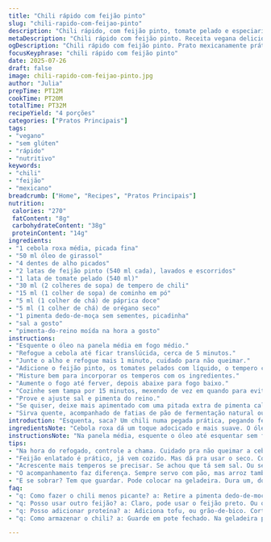 ```yaml
---
title: "Chili rápido com feijão pinto"
slug: "chili-rapido-com-feijao-pinto"
description: "Chili rápido, com feijão pinto, tomate pelado e especiarias mexicanas. Receita vegana, sem glúten e sem lactose. Ótima para um almoço prático. Usa cebola roxa, alho, e um toque de cominho e páprica para substituir o manjericão e tomilho. Cozimento curto, só uns quinze minutos. Picância ajustável com pimenta dedo-de-moça ou pimenta calabresa. Serve quatro pessoas. Acompanha pão rústico ou arroz. Sabor forte, textura cremosa dos feijões. Um prato principal simples que esquenta e é nutritivo. Combina com salada verde para balancear."
metaDescription: "Chili rápido com feijão pinto. Receita vegana deliciosa. Prato principal nutritivo e prático para o almoço."
ogDescription: "Chili rápido com feijão pinto. Prato mexicanamente prático. Simples e saboroso, uma opção vegana e nutritiva."
focusKeyphrase: "chili rápido com feijão pinto"
date: 2025-07-26
draft: false
image: chili-rapido-com-feijao-pinto.jpg
author: "Julia"
prepTime: PT12M
cookTime: PT20M
totalTime: PT32M
recipeYield: "4 porções"
categories: ["Pratos Principais"]
tags:
- "vegano"
- "sem glúten"
- "rápido"
- "nutritivo"
keywords:
- "chili"
- "feijão"
- "mexicano"
breadcrumb: ["Home", "Recipes", "Pratos Principais"]
nutrition: 
 calories: "270"
 fatContent: "8g"
 carbohydrateContent: "38g"
 proteinContent: "14g"
ingredients:
- "1 cebola roxa média, picada fina"
- "50 ml óleo de girassol"
- "4 dentes de alho picados"
- "2 latas de feijão pinto (540 ml cada), lavados e escorridos"
- "1 lata de tomate pelado (540 ml)"
- "30 ml (2 colheres de sopa) de tempero de chili"
- "15 ml (1 colher de sopa) de cominho em pó"
- "5 ml (1 colher de chá) de páprica doce"
- "5 ml (1 colher de chá) de orégano seco"
- "1 pimenta dedo-de-moça sem sementes, picadinha"
- "sal a gosto"
- "pimenta-do-reino moída na hora a gosto"
instructions:
- "Esquente o óleo na panela média em fogo médio."
- "Refogue a cebola até ficar translúcida, cerca de 5 minutos."
- "Junte o alho e refogue mais 1 minuto, cuidado para não queimar."
- "Adicione o feijão pinto, os tomates pelados com líquido, o tempero chili, cominho, páprica, orégano e a pimenta dedo-de-moça."
- "Misture bem para incorporar os temperos com os ingredientes."
- "Aumente o fogo até ferver, depois abaixe para fogo baixo."
- "Cozinhe sem tampa por 15 minutos, mexendo de vez em quando para evitar que grude."
- "Prove e ajuste sal e pimenta do reino."
- "Se quiser, deixe mais apimentado com uma pitada extra de pimenta calabresa."
- "Sirva quente, acompanhado de fatias de pão de fermentação natural ou arroz branco."
introduction: "Esquenta, saca? Um chili numa pegada prática, pegando feijão pinto já pronto. Sem truque, só refoga cebola roxa e alho no óleo, traz o feijão, tomate pelado, e uma mistura de tempero chili com cominho e páprica. A orégano bate como memória da receita original, mas ganha um plus picante da pimenta dedo-de-moça, coisa que entra de mansinho pra não matar o paladar. Vinte minutos na panela. Cozinha reduz, ingrediente conversa. Pão crocante ou arroz, completam esse prato que é simples, cheio de fibra e proteína, vegano, glúten free, que esquenta alma e barriga. Serve rápido, agrada muito, aquele almoço de última hora. Fácil, leve, gostoso. Pepino na salada, quem sabe? Para quebrar a gordura do azeite e do óleo de girassol usado. Simples, mas com sabor marcante. Quer mais pimenta? Vale jogar umas gotinhas. A textura deve ficar cremosa, com pedaços de feijão ainda inteiros. Pra fazer no fim do dia, no corre. Sem frescura, sem deixar a comida perder o gosto. O legal é que com temperos básicos se transforma. Chama a turma, deixa a mesa pronta."
ingredientsNote: "Cebola roxa dá um toque adocicado e mais suave. O óleo de girassol pode substituir o azeite para um sabor mais neutro e ponto de fumaça mais alto, evita amargar na panela. O feijão pinto enlatado é prático e já vem cozido, só rinsar. Tomate pelado em lata é melhor que molho, mais consistente e com pedaços, ideal para variar a textura do chili. Temperos secos comuns, mas troquei manjericão e tomilho por cominho e páprica, mais típicos do chili mexicano, acrescentando uma pitada defumada. A pimenta dedo-de-moça entra no lugar do cayenne com sabor fresco e ardência moderada, pode ajustar pra mais se gostar de fogo. Orégano mantém ligação com o tempero tradicional, dá herbalidade sem carregar demais. Se não tiver algum tempero, pode improvisar com chili em pó comprada pronta. Pimenta calabresa opcional pra quem quer mais potência."
instructionsNote: "Na panela média, esquente o óleo até esquentar sem fumar muito. Refogue a cebola até perder o cheiro forte e começar a dourar de leve, mexa para não queimar. Junte o alho só no final para não amargar, mexa rápido por um minuto. Depois, feijão e tomate, mexa para distribuir tudo. Tempere o caldo com tempero de chili, cominho, e páprica para trazer profundidade. A pimenta dedo-de-moça tem que ir agora, para liberar aroma, mas cuidado para não exagerar, é picante fresco. A mistura ferve rápido, abaixe a chama para deixar os sabores se juntarem, mexendo de vez em quando para não agarrar no fundo. Dez a quinze minutos são suficientes para evaporar o líquido do tomate e engrossar um pouco. Ajuste sal e pimenta do reino apenas no final para evitar que o feijão endureça. Servir logo, para não perder calor e umidade. Pode acompanhar fatias generosas de pão de fermentação natural, que absorve o caldo e equilibra a picância. Se preferir, arroz branco ou integral vai bem também. O prato é versátil e permite variações fácil. Para micro-ondas, use panela própria e cuidado pra não secar."
tips:
- "Na hora do refogado, controle a chama. Cuidado pra não queimar a cebola. O que pode deixar amargo. Mexe sempre, não pode deixar escurecer demais. O alho é delicado. Se queimar, estraga tudo. Junte o alho depois, mais seguro."
- "Feijão enlatado é prático, já vem cozido. Mas dá pra usar o seco. Cozinhar antes. Mas tem que planejar. Olho no tempo de cozimento. Tem que deixar de molho, isso consome muito tempo. Usei pinto, mas tem outros, escolha o seu."
- "Acrescente mais temperos se precisar. Se achou que tá sem sal. Ou sem sabor. Pode sempre testar pimenta, um toque a mais. Com pimenta calabresa fica mais interessante. Ajuste com o paladar da galera."
- "O acompanhamento faz diferença. Sempre servo com pão, mas arroz também funciona. Se tiver salada vai bem. Quebra a gordura e a textura cremosa. As opções são versáteis. Experimente o que você tiver na sua casa."
- "E se sobrar? Tem que guardar. Pode colocar na geladeira. Dura um, dois dias. Mas também dá pra congelar. Pra vários jantares depois. Só esquentar de novo. Não esquece de mexer bem pra não grudar."
faq:
- "q: Como fazer o chili menos picante? a: Retire a pimenta dedo-de-moça. Ou use menos. Pode usar pimenta doce também. Tem outra opção, tirar a calabresa."
- "q: Posso usar outro feijão? a: Claro, pode usar o feijão preto. Ou o carioca vai bem também. Cada um traz sabor diferente. Olhe o que tem na despensa."
- "q: Posso adicionar proteína? a: Adiciona tofu, ou grão-de-bico. Corta em cubos. Pode fazer refogado separado e juntar depois. Proteína extra na receita."
- "q: Como armazenar o chili? a: Guarde em pote fechado. Na geladeira por três dias. Pra congelar, usa um recipiente adequado. Dura até três meses. Leva ao fogo ou micro-ondas."

---
```


